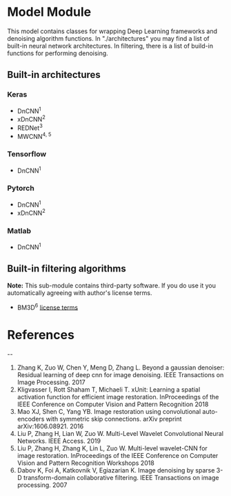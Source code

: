 # Model Module

This model contains classes for wrapping Deep Learning frameworks and denoising algorithm functions. In "./architectures"
you may find a list of built-in neural network architectures. In filtering, there is a list of build-in functions for
performing denoising.

## Built-in architectures

### Keras

* DnCNN<sup>1</sup>
* xDnCNN<sup>2</sup>
* REDNet<sup>3</sup>
* MWCNN<sup>4, 5</sup>

### Tensorflow

* DnCNN<sup>1</sup>

### Pytorch

* DnCNN<sup>1</sup>
* xDnCNN<sup>2</sup>

### Matlab

* DnCNN<sup>1</sup>

## Built-in filtering algorithms

__Note:__ This sub-module contains third-party software. If you do use it you automatically agreeing with author's
license terms.

* BM3D<sup>6</sup> [license terms](http://www.cs.tut.fi/~foi/GCF-BM3D/legal_notice.html)

# References
--

1. Zhang K, Zuo W, Chen Y, Meng D, Zhang L. Beyond a gaussian denoiser: Residual learning of deep cnn for image
   denoising. IEEE Transactions on Image Processing. 2017 <a name="dncnn"></a>
2. Kligvasser I, Rott Shaham T, Michaeli T. xUnit: Learning a spatial activation function for efficient image
   restoration. InProceedings of the IEEE Conference on Computer Vision and Pattern Recognition 2018
3. Mao XJ, Shen C, Yang YB. Image restoration using convolutional auto-encoders with symmetric skip connections.
   arXiv preprint arXiv:1606.08921. 2016
4. Liu P, Zhang H, Lian W, Zuo W. Multi-Level Wavelet Convolutional Neural Networks. IEEE Access. 2019
5. Liu P, Zhang H, Zhang K, Lin L, Zuo W. Multi-level wavelet-CNN for image restoration. InProceedings of the IEEE
   Conference on Computer Vision and Pattern Recognition Workshops 2018
6. Dabov K, Foi A, Katkovnik V, Egiazarian K. Image denoising by sparse 3-D transform-domain collaborative
   filtering. IEEE Transactions on image processing. 2007